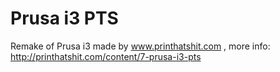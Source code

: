 # Prusa i3 PTS

Remake of Prusa i3 made by www.printhatshit.com , more info: http://printhatshit.com/content/7-prusa-i3-pts
